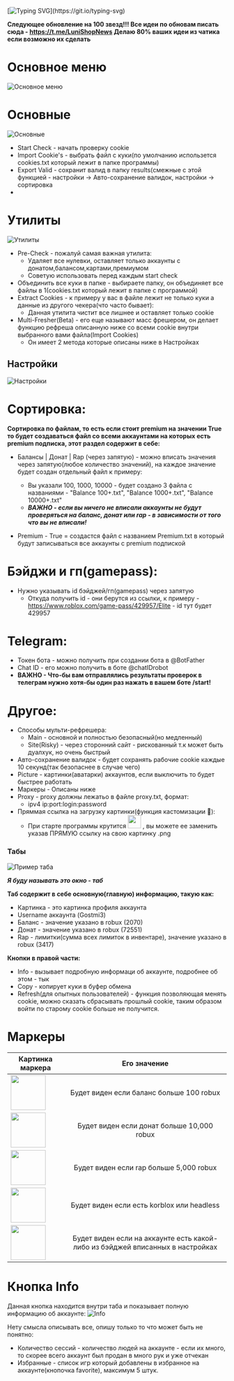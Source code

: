 [![Typing SVG](https://readme-typing-svg.herokuapp.com?font=Rubik+Mono+One&size=39&pause=1000&color=000000&vCenter=true&random=true&width=1500&lines=OtrabTool+by+Gostmi;%D0%9B%D1%83%D1%87%D1%88%D0%B8%D0%B9+%D0%B8%D0%BD%D1%81%D1%82%D1%80%D1%83%D0%BC%D0%B5%D0%BD%D1%82+%D0%B4%D0%BB%D1%8F+%D1%80%D0%B0%D0%B1%D0%BE%D1%82%D1%8B+%D1%81+cookie+roblox!)](https://git.io/typing-svg)

**Следующее обновление на 100 звезд!!!
Все идеи по обновам писать сюда - https://t.me/LuniShopNews
Делаю 80% ваших идеи из чатика если возможно их сделать**

# Основное меню
![](https://i.postimg.cc/3N7RB2L0/Screenshot-677.png "Основное меню")

# Основные
![](https://i.postimg.cc/BQZZnTXt/Screenshot-683.png "Основные")

- Start Check - начать проверку cookie
- Import Cookie's - выбрать файл с куки(по умолчанию использется cookies.txt который лежит в папке программы)
- Export Valid - сохранит валид в папку results(смежные с этой функцией - настройки -> Авто-сохранение валидок, настройки -> сортировка
- 
# Утилиты
![](https://i.postimg.cc/D0HxHQN5/Screenshot-684.png "Утилиты")

- Pre-Check - пожалуй самая важная утилита:
   - Удаляет все нулевки, оставляет только аккаунты с донатом,балансом,картами,премиумом
   - Советую использовать перед каждым start check
- Объединить все куки в папке - выбираете папку, он объединяет все файлы в 1(cookies.txt который лежит в папке с программой)
- Extract Cookies - к примеру у вас в файле лежит не только куки а данные из другого чекера(что часто бывает):
   - Данная утилита чистит все лишнее и оставляет только cookie
- Multi-Fresher(Beta) - его еще называют масс фрешером, он делает функцию рефреша описанную ниже со всеми cookie внутри выбранного вами файла(Import Cookies)
   - Он имеет 2 метода которые описаны ниже в Настройках

## Настройки
![](https://i.postimg.cc/MTB5RJ4K/Screenshot-681.png "Настройки")

# **Сортировка:** 

**Сортировка по файлам, то есть если стоит premium на значении True то будет создаваться файл со всеми аккаунтами на которых есть premium подписка, этот раздел содержит в себе:**

- Балансы | Донат | Rap (через запятую) - можно вписать значения через запятую(любое количество значений), на каждое значение будет создан отдельный файл к примеру:
   - Вы указали 100, 1000, 10000 - будет создано 3 файла с названиями - "Balance 100+.txt", "Balance 1000+.txt", "Balance 10000+.txt"
   - ***ВАЖНО - если вы ничего не вписали аккаунты не будут проверяться на баланс, донат или rap - в зависимости от того что вы не вписали!***
 
- Premium - True = создастся файл с названием Premium.txt в который будут записываться все аккаунты с premium подпиской

# **Бэйджи и гп(gamepass):**
- Нужно указывать id бэйджей/гп(gamepass) через запятую
  - Откуда получить id - они берутся из ссылки, к примеру - https://www.roblox.com/game-pass/429957/Elite - id тут будет 429957

# **Telegram:**
- Токен бота - можно получить при создании бота в @BotFather
- Chat ID - его можно получить в боте @chatIDrobot
- **ВАЖНО - Что-бы вам отправлялись результаты проверок в телеграм нужно хотя-бы один раз нажать в вашем боте /start!**

# **Другое:**
- Способы мульти-рефрешера:
  - Main - основной и полностью безопасный(но медленный)
  - Site(Risky) - через сторонний сайт - рискованный т.к может быть дуалхук, но очень быстрый
- Авто-сохранение валидок - будет сохранять рабочие cookie каждые 10 секунд(так безопаснее в случае чего)
- Picture - картинки(аватарки) аккаунтов, если выключить то будет быстрее работать
- Маркеры - Описаны ниже
- Proxy - proxy должны лежатьо в файле proxy.txt, формат:
   - ipv4 ip:port:login:password 
- Пряммая ссылка на загрузку картинки(функция кастомизации :moyai:):
   - При старте программы крутится <img src="https://i.postimg.cc/bYQRpCLj/pngegg-modified.png" width="30" height="30"> , вы можете ее заменить указав ПРЯМУЮ ссылку на свою картинку .png

### Табы
![](https://i.postimg.cc/pTQVpp2W/Screenshot-678.png "Пример таба")
 
***Я буду называть это окно - таб***

**Таб содержит в себе основную(главную) информацию, такую как:**
- Картинка - это картинка профиля аккаунта
- Username аккаунта (Gostmi3)
- Баланс - значение указано в robux (2070)
- Донат - значение указано в robux (72551)
- Rap - лимитки(сумма всех лимиток в инвентаре), значение указано в robux (3417)

**Кнопки в правой части:**
- Info - вызывает подробную информаци об аккаунте, подробнее об этом - тык
- Copy - копирует куки в буфер обмена
- Refresh(для опытных пользователей) - функция позволяющая менять cookie, можно сказать сбрасывать прошлый cookie, таким образом войти по старому cookie больше не получится.

 # Маркеры

| Картинка маркера | Его значение |
|----------------|:---------:|
| <img src="https://i.postimg.cc/25jZz7kj/66ce4363c927b327580622de-1500-robux-read-disc-roblox-Photoroom.png" width="80" height="80"> | Будет виден если баланс больше 100 robux |
| <img src="https://i.postimg.cc/LXwY3dzh/images-Photoroom.png" width="80" height="80"> | Будет виден если донат больше 10,000 robux |
| <img src="https://i.postimg.cc/mkLqjqBf/no-Filter-Photoroom.png" width="80" height="80"> | Будет виден если rap больше 5,000 robux |
| <img src="https://i.postimg.cc/zvqCgY5W/no-Filter-Photoroom-2.png" width="80" height="80"> | Будет виден если есть korblox или headless |
| <img src="https://i.postimg.cc/FHFhnWFZ/images-Photoroom-1.png" width="80" height="80"> | Будет виден если на аккаунте есть какой-либо из бэйджей вписанных в настройках |


# Кнопка Info
Данная кнопка находится внутри таба и показывает полную информацию об аккаунте:
![](https://i.postimg.cc/0NG2NcdM/Screenshot-685.png "Info")

Нету смысла описывать все, опишу только то что может быть не понятно:
- Количество сессий - количество людей на аккаунте - если их много, то скорее всего аккаунт был продан в много рук и уже отчекан
- Избранные - список игр который добавлены в избранное на аккаунте(кнопочка favorite), максимум 5 штук.
